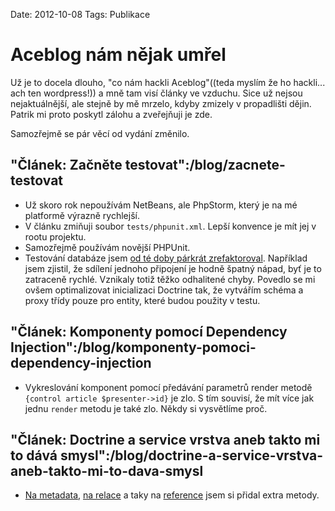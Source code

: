Date: 2012-10-08
Tags: Publikace

# Aceblog nám nějak umřel

Už je to docela dlouho, "co nám hackli Aceblog"((teda myslím že ho hackli... ach ten wordpress!)) a mně tam visí články ve vzduchu. Sice už nejsou nejaktuálnější, ale stejně by mě mrzelo, kdyby zmizely v propadlišti dějin. Patrik mi proto poskytl zálohu a zveřejňuji je zde.

Samozřejmě se pár věcí od vydání změnilo. 


## "Článek: Začněte testovat":/blog/zacnete-testovat

- Už skoro rok nepoužívám NetBeans, ale PhpStorm, který je na mé platformě výrazně rychlejší.
- V článku zmiňuji soubor `tests/phpunit.xml`. Lepší konvence je mít jej v rootu projektu.
- Samozřejmě používám novější PHPUnit.
- Testování databáze jsem [od té doby párkrát zrefaktoroval](https://github.com/Kdyby/Framework/tree/master/libs/Kdyby/Tests). Například jsem zjistil, že sdílení jednoho připojení je hodně špatný nápad, byť je to zatraceně rychlé. Vznikaly totiž těžko odhalitené chyby. Povedlo se mi ovšem optimalizovat inicializaci Doctrine tak, že vytvářím schéma a proxy třídy pouze pro entity, které budou použity v testu.


## "Článek: Komponenty pomocí Dependency Injection":/blog/komponenty-pomoci-dependency-injection

- Vykreslování komponent pomocí předávání parametrů render metodě `{control article $presenter->id}` je zlo. S tím souvisí, že mít více jak jednu `render` metodu je také zlo. Někdy si vysvětlíme proč.


## "Článek: Doctrine a service vrstva aneb takto mi to dává smysl":/blog/doctrine-a-service-vrstva-aneb-takto-mi-to-dava-smysl

- [Na metadata](https://github.com/Kdyby/Framework/blob/master/libs/Kdyby/Doctrine/Dao.php#L475), [na relace](https://github.com/Kdyby/Framework/blob/master/libs/Kdyby/Doctrine/Dao.php#L495) a taky na [reference](https://github.com/Kdyby/Framework/blob/master/libs/Kdyby/Doctrine/Dao.php#L427) jsem si přidal extra metody.
